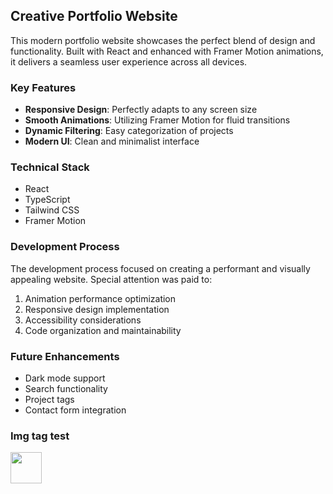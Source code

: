 ## Creative Portfolio Website

This modern portfolio website showcases the perfect blend of design and functionality. Built with React and enhanced with Framer Motion animations, it delivers a seamless user experience across all devices.

### Key Features

- **Responsive Design**: Perfectly adapts to any screen size
- **Smooth Animations**: Utilizing Framer Motion for fluid transitions
- **Dynamic Filtering**: Easy categorization of projects
- **Modern UI**: Clean and minimalist interface

### Technical Stack

- React
- TypeScript
- Tailwind CSS
- Framer Motion

### Development Process

The development process focused on creating a performant and visually appealing website. Special attention was paid to:

1. Animation performance optimization
2. Responsive design implementation
3. Accessibility considerations
4. Code organization and maintainability

### Future Enhancements

- Dark mode support
- Search functionality
- Project tags
- Contact form integration

### Img tag test
<img src="/public/favicon.ico" width="50" />
